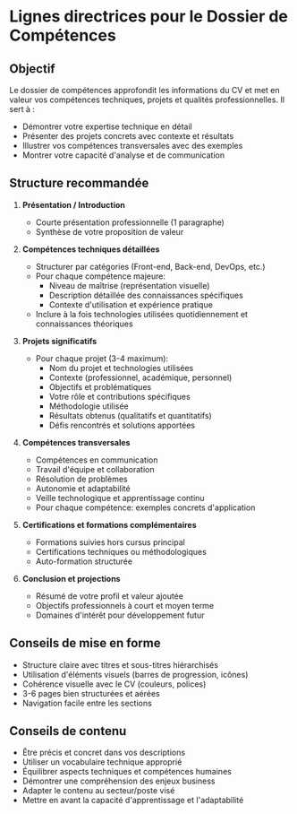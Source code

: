 # Lignes directrices pour le Dossier de Compétences

## Objectif
Le dossier de compétences approfondit les informations du CV et met en valeur vos compétences techniques, projets et qualités professionnelles. Il sert à :
- Démontrer votre expertise technique en détail
- Présenter des projets concrets avec contexte et résultats
- Illustrer vos compétences transversales avec des exemples
- Montrer votre capacité d'analyse et de communication

## Structure recommandée

1. **Présentation / Introduction**
   - Courte présentation professionnelle (1 paragraphe)
   - Synthèse de votre proposition de valeur

2. **Compétences techniques détaillées**
   - Structurer par catégories (Front-end, Back-end, DevOps, etc.)
   - Pour chaque compétence majeure:
     - Niveau de maîtrise (représentation visuelle)
     - Description détaillée des connaissances spécifiques
     - Contexte d'utilisation et expérience pratique
   - Inclure à la fois technologies utilisées quotidiennement et connaissances théoriques

3. **Projets significatifs**
   - Pour chaque projet (3-4 maximum):
     - Nom du projet et technologies utilisées
     - Contexte (professionnel, académique, personnel)
     - Objectifs et problématiques
     - Votre rôle et contributions spécifiques
     - Méthodologie utilisée
     - Résultats obtenus (qualitatifs et quantitatifs)
     - Défis rencontrés et solutions apportées

4. **Compétences transversales**
   - Compétences en communication
   - Travail d'équipe et collaboration
   - Résolution de problèmes
   - Autonomie et adaptabilité
   - Veille technologique et apprentissage continu
   - Pour chaque compétence: exemples concrets d'application

5. **Certifications et formations complémentaires**
   - Formations suivies hors cursus principal
   - Certifications techniques ou méthodologiques
   - Auto-formation structurée

6. **Conclusion et projections**
   - Résumé de votre profil et valeur ajoutée
   - Objectifs professionnels à court et moyen terme
   - Domaines d'intérêt pour développement futur

## Conseils de mise en forme
- Structure claire avec titres et sous-titres hiérarchisés
- Utilisation d'éléments visuels (barres de progression, icônes)
- Cohérence visuelle avec le CV (couleurs, polices)
- 3-6 pages bien structurées et aérées
- Navigation facile entre les sections

## Conseils de contenu
- Être précis et concret dans vos descriptions
- Utiliser un vocabulaire technique approprié
- Équilibrer aspects techniques et compétences humaines
- Démontrer une compréhension des enjeux business
- Adapter le contenu au secteur/poste visé
- Mettre en avant la capacité d'apprentissage et l'adaptabilité
